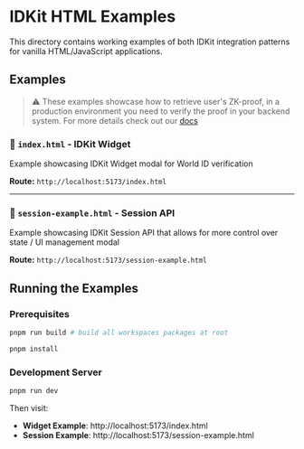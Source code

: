 # IDKit HTML Examples

This directory contains working examples of both IDKit integration patterns for vanilla HTML/JavaScript applications.

## Examples

> ⚠️ These examples showcase how to retrieve user's ZK-proof, in a production environment you need to verify the proof in your backend system. For more details check out our [docs](https://docs.world.org)

### 📄 `index.html` - IDKit Widget

Example showcasing IDKit Widget modal for World ID verification

**Route:** `http://localhost:5173/index.html`

---

### 📄 `session-example.html` - Session API

Example showcasing IDKit Session API that allows for more control over state / UI management modal

**Route:** `http://localhost:5173/session-example.html`

## Running the Examples

### Prerequisites

```bash
pnpm run build # build all workspaces packages at root
```

```bash
pnpm install
```

### Development Server

```bash
pnpm run dev
```

Then visit:

-   **Widget Example**: http://localhost:5173/index.html
-   **Session Example**: http://localhost:5173/session-example.html
